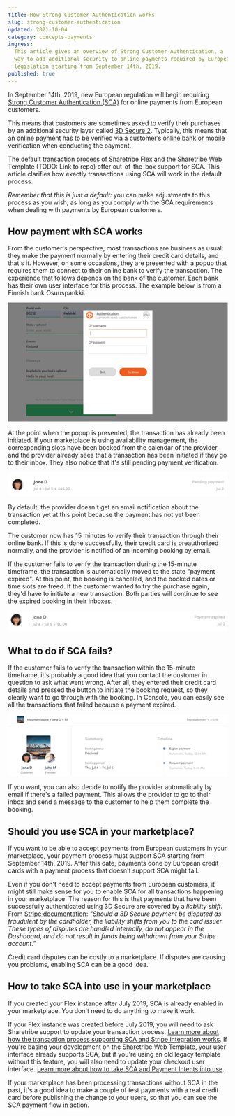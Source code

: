 ```yaml
---
title: How Strong Customer Authentication works
slug: strong-customer-authentication
updated: 2021-10-04
category: concepts-payments
ingress:
  This article gives an overview of Strong Customer Authentication, a
  way to add additional security to online payments required by European
  legislation starting from September 14th, 2019.
published: true
---
```


In September 14th, 2019, new European regulation will begin requiring
[Strong Customer Authentication (SCA)](https://stripe.com/guides/strong-customer-authentication)
for online payments from European customers.

This means that customers are sometimes asked to verify their purchases
by an additional security layer called
[3D Secure 2](https://stripe.com/gb/guides/3d-secure-2). Typically, this
means that an online payment has to be verified via a customer’s online
bank or mobile verification when conducting the payment.

The default [transaction process](/concepts/transaction-process/) of
Sharetribe Flex and the Sharetribe Web Template (TODO: Link to repo)
offer out-of-the-box support for SCA. This article clarifies how exactly
transactions using SCA will work in the default process.

_Remember that this is just a default:_ you can make adjustments to this
process as you wish, as long as you comply with the SCA requirements
when dealing with payments by European customers.

## How payment with SCA works

From the customer's perspective, most transactions are business as
usual: they make the payment normally by entering their credit card
details, and that's it. However, on some occasions, they are presented
with a popup that requires them to connect to their online bank to
verify the transaction. The experience that follows depends on the bank
of the customer. Each bank has their own user interface for this
process. The example below is from a Finnish bank Osuuspankki.

![SCA in action](sca_op_authentication.png 'SCA in action')

At the point when the popup is presented, the transaction has already
been initiated. If your marketplace is using availability management,
the corresponding slots have been booked from the calendar of the
provider, and the provider already sees that a transaction has been
initiated if they go to their inbox. They also notice that it's still
pending payment verification.

![Pending payment](sca_pending_payment.png 'Pending payment')

By default, the provider doesn't get an email notification about the
transaction yet at this point because the payment has not yet been
completed.

The customer now has 15 minutes to verify their transaction through
their online bank. If this is done successfully, their credit card is
preauthorized normally, and the provider is notified of an incoming
booking by email.

If the customer fails to verify the transaction during the 15-minute
timeframe, the transaction is automatically moved to the state "payment
expired". At this point, the booking is canceled, and the booked dates
or time slots are freed. If the customer wanted to try the purchase
again, they'd have to initiate a new transaction. Both parties will
continue to see the expired booking in their inboxes.

![Payment expired](sca_payment_expired.png 'Payment expired')

## What to do if SCA fails?

If the customer fails to verify the transaction within the 15-minute
timeframe, it's probably a good idea that you contact the customer in
question to ask what went wrong. After all, they entered their credit
card details and pressed the button to initiate the booking request, so
they clearly want to go through with the booking. In Console, you can
easily see all the transactions that failed because a payment expired.

![Expired payment in Console](sca_console.png 'Expired payment in Console')

If you want, you can also decide to notify the provider automatically by
email if there's a failed payment. This allows the provider to go to
their inbox and send a message to the customer to help them complete the
booking.

## Should you use SCA in your marketplace?

If you want to be able to accept payments from European customers in
your marketplace, your payment process must support SCA starting from
September 14th, 2019. After this date, payments done by European credit
cards with a payment process that doesn't support SCA might fail.

Even if you don't need to accept payments from European customers, it
might still make sense for you to enable SCA for all transactions
happening in your marketplace. The reason for this is that payments that
have been successfully authenticated using 3D Secure are covered by a
_liability shift_. From
[Stripe documentation](https://stripe.com/docs/payments/3d-secure#disputed-payments):
_"Should a 3D Secure payment be disputed as fraudulent by the
cardholder, the liability shifts from you to the card issuer. These
types of disputes are handled internally, do not appear in the
Dashboard, and do not result in funds being withdrawn from your Stripe
account."_

Credit card disputes can be costly to a marketplace. If disputes are
causing you problems, enabling SCA can be a good idea.

## How to take SCA into use in your marketplace

If you created your Flex instance after July 2019, SCA is already
enabled in your marketplace. You don't need to do anything to make it
work.

If your Flex instance was created before July 2019, you will need to ask
Sharetribe support to update your transaction process.
[Learn more about how the transaction process supporting SCA and Stripe integration works](/concepts/payment-intents/).
If you're basing your development on the Sharetribe Web Template, your
user interface already supports SCA, but if you're using an old legacy
template without this feature, you will also need to update your
checkout user interface.
[Learn more about how to take SCA and Payment Intents into use](/how-to/enable-payment-intents/).

If your marketplace has been processing transactions without SCA in the
past, it's a good idea to make a couple of test payments with a real
credit card before publishing the change to your users, so that you can
see the SCA payment flow in action.
